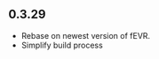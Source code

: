 <!-- https://developers.home-assistant.io/docs/add-ons/presentation#keeping-a-changelog -->
## 0.3.29
- Rebase on newest version of fEVR.
- Simplify build process
